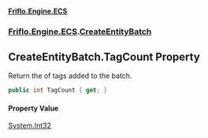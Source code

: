 #### [Friflo.Engine.ECS](index.md 'index')
### [Friflo.Engine.ECS](Friflo.Engine.ECS.md 'Friflo.Engine.ECS').[CreateEntityBatch](CreateEntityBatch.md 'Friflo.Engine.ECS.CreateEntityBatch')

## CreateEntityBatch.TagCount Property

Return the of tags added to the batch.

```csharp
public int TagCount { get; }
```

#### Property Value
[System.Int32](https://docs.microsoft.com/en-us/dotnet/api/System.Int32 'System.Int32')